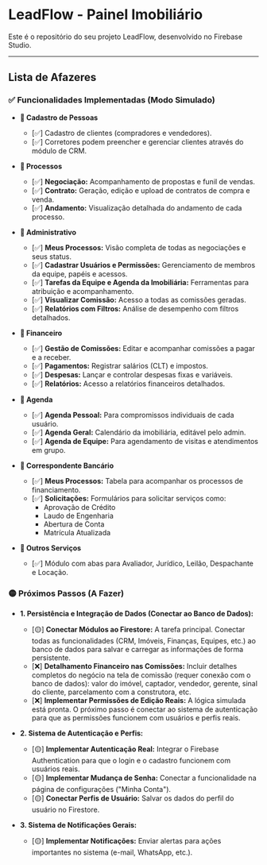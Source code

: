 # LeadFlow - Painel Imobiliário

Este é o repositório do seu projeto LeadFlow, desenvolvido no Firebase Studio.

---

## Lista de Afazeres

### ✅ Funcionalidades Implementadas (Modo Simulado)

-   **📍 Cadastro de Pessoas**
    -   [✅] Cadastro de clientes (compradores e vendedores).
    -   [✅] Corretores podem preencher e gerenciar clientes através do módulo de CRM.

-   **📍 Processos**
    -   [✅] **Negociação:** Acompanhamento de propostas e funil de vendas.
    -   [✅] **Contrato:** Geração, edição e upload de contratos de compra e venda.
    -   [✅] **Andamento:** Visualização detalhada do andamento de cada processo.

-   **📍 Administrativo**
    -   [✅] **Meus Processos:** Visão completa de todas as negociações e seus status.
    -   [✅] **Cadastrar Usuários e Permissões:** Gerenciamento de membros da equipe, papéis e acessos.
    -   [✅] **Tarefas da Equipe e Agenda da Imobiliária:** Ferramentas para atribuição e acompanhamento.
    -   [✅] **Visualizar Comissão:** Acesso a todas as comissões geradas.
    -   [✅] **Relatórios com Filtros:** Análise de desempenho com filtros detalhados.

-   **📍 Financeiro**
    -   [✅] **Gestão de Comissões:** Editar e acompanhar comissões a pagar e a receber.
    -   [✅] **Pagamentos:** Registrar salários (CLT) e impostos.
    -   [✅] **Despesas:** Lançar e controlar despesas fixas e variáveis.
    -   [✅] **Relatórios:** Acesso a relatórios financeiros detalhados.

-   **📍 Agenda**
    -   [✅] **Agenda Pessoal:** Para compromissos individuais de cada usuário.
    -   [✅] **Agenda Geral:** Calendário da imobiliária, editável pelo admin.
    -   [✅] **Agenda de Equipe:** Para agendamento de visitas e atendimentos em grupo.

-   **📍 Correspondente Bancário**
    -   [✅] **Meus Processos:** Tabela para acompanhar os processos de financiamento.
    -   [✅] **Solicitações:** Formulários para solicitar serviços como:
        -   Aprovação de Crédito
        -   Laudo de Engenharia
        -   Abertura de Conta
        -   Matrícula Atualizada

-   **📍 Outros Serviços**
    -   [✅] Módulo com abas para Avaliador, Jurídico, Leilão, Despachante e Locação.

### 🟡 Próximos Passos (A Fazer)

-   **1. Persistência e Integração de Dados (Conectar ao Banco de Dados):**
    -   [🟡] **Conectar Módulos ao Firestore:** A tarefa principal. Conectar todas as funcionalidades (CRM, Imóveis, Finanças, Equipes, etc.) ao banco de dados para salvar e carregar as informações de forma persistente.
    -   [❌] **Detalhamento Financeiro nas Comissões:** Incluir detalhes completos do negócio na tela de comissão (requer conexão com o banco de dados): valor do imóvel, captador, vendedor, gerente, sinal do cliente, parcelamento com a construtora, etc.
    -   [❌] **Implementar Permissões de Edição Reais:** A lógica simulada está pronta. O próximo passo é conectar ao sistema de autenticação para que as permissões funcionem com usuários e perfis reais.

-   **2. Sistema de Autenticação e Perfis:**
    -   [🟡] **Implementar Autenticação Real:** Integrar o Firebase Authentication para que o login e o cadastro funcionem com usuários reais.
    -   [🟡] **Implementar Mudança de Senha:** Conectar a funcionalidade na página de configurações ("Minha Conta").
    -   [🟡] **Conectar Perfis de Usuário:** Salvar os dados do perfil do usuário no Firestore.

-   **3. Sistema de Notificações Gerais:**
    -   [🟡] **Implementar Notificações:** Enviar alertas para ações importantes no sistema (e-mail, WhatsApp, etc.).